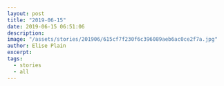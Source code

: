 ```yaml
---
layout: post
title: "2019-06-15"
date: 2019-06-15 06:51:06
description: 
image: "/assets/stories/201906/615cf7f230f6c396089aeb6ac0ce2f7a.jpg"
author: Elise Plain
excerpt: 
tags: 
  - stories
  - all
---
```



<p></p>
